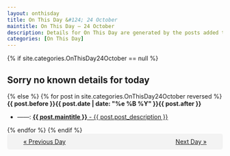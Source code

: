 ```yaml
---
layout: onthisday
title: On This Day &#124; 24 October
maintitle: On This Day — 24 October
description: Details for On This Day are generated by the posts added to the website so the content is subject to changes/updates over time.
categories: [On This Day]
---
```


{% if site.categories.OnThisDay24October == null %}
<h2>Sorry no known details for today</h2>
{% else %}
{% for post in site.categories.OnThisDay24October reversed %}
<strong>{{ post.before }}{{ post.date | date: "%e %B %Y" }}{{ post.after }}</strong>
<ul>
<li> ——: <a class="{{ post.class }}" href="{{ post.url }}"><strong>{{ post.maintitle }}</strong> - {{ post.post_description }}</a></li>
</ul>
{% endfor %}
{% endif %}
<br />
<div style="background-color: #f3f3f3; padding: 10px; border-radius: 5px; text-align: center; display: flex; justify-content: space-evenly;">
<a href="/onthisday/10/10-23">« Previous Day</a>
<span style="visibility:hidden;">[ Visit Leap Year February 29 ]</span>
<a href="/onthisday/10/10-25">Next Day »</a>
</div>
